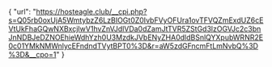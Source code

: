 {
  "url": "https://hosteagle.club/__cpi.php?s=Q05rb0oxUjA5WmtybzZ6LzBIOGt0Z0IvbFVyOFUra1ovTFVQZmExdUZ6cEVtUkFhaGQwNXBxcjIwV1hvZnVJdlVDa0dZamJtTVR5ZStGd3lzOGVJc2c3bnJnNDBJeDZNOEhieWdhYzh0U3MzdkJVbENyZHA0dldBSnlQYXpubWRNR2E0c01YMkNMWnlycEFndndTVytBPT0%3D&r=aW5zdGFncmFtLmNvbQ%3D%3D&__cpo=1"
}
